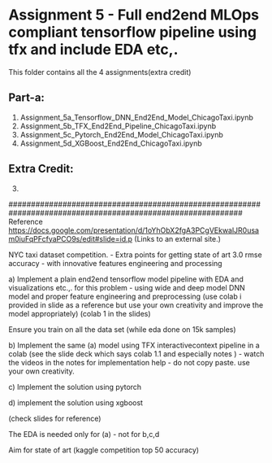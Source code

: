 


# Assignment 5 - Full end2end MLOps compliant tensorflow pipeline using tfx and include EDA etc,.

This folder contains all the 4 assignments(extra credit)

## Part-a:
1. Assignment_5a_Tensorflow_DNN_End2End_Model_ChicagoTaxi.ipynb
2. Assignment_5b_TFX_End2End_Pipeline_ChicagoTaxi.ipynb
3. Assignment_5c_Pytorch_End2End_Model_ChicagoTaxi.ipynb
4. Assignment_5d_XGBoost_End2End_ChicagoTaxi.ipynb


## Extra Credit:
3. 


############################################################################################################
Reference https://docs.google.com/presentation/d/1oYhObX2fgA3PCgVEkwalJR0usam0iuFqPFcfyaPCO9s/edit#slide=id.p (Links to an external site.)

NYC taxi dataset competition. - Extra points for getting state of art 3.0 rmse accuracy - with innovative features engineering and processing

a) Implement a plain end2end tensorflow model pipeline with EDA and visualizations etc.,. for this problem - using wide and deep model DNN model and proper feature engineering and preprocessing (use colab i provided in slide as a reference but use your own creativity and improve the model appropriately) (colab 1 in the slides)

 

Ensure you train on all the data set (while eda done on 15k samples)

b) Implement the same (a) model using TFX interactivecontext pipeline in a colab  (see the slide deck which says colab 1.1 and especially notes ) - watch the videos in the notes for implementation help - do not copy paste. use your own creativity.

 

c) Implement the solution using pytorch 

 

d) implement the solution using xgboost 

 

(check slides for reference)

 

The EDA is needed only for (a) - not for b,c,d

 

Aim for state of art (kaggle competition top 50 accuracy)

 
 
